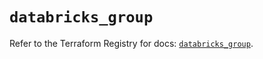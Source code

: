 # `databricks_group`

Refer to the Terraform Registry for docs: [`databricks_group`](https://registry.terraform.io/providers/databricks/databricks/1.94.0/docs/resources/group).
